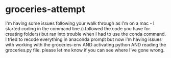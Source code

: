 # groceries-attempt
I'm having some issues following your walk through as I'm on a mac - I started coding in the command line (i followed the code you have for creating folders) but ran into trouble when I had to use the conda command. I tried to recode everything in anaconda prompt but now i'm having issues with working with the groceries-env AND activating python AND reading the groceries.py file. please let me know if you can see where I've gone wrong.
